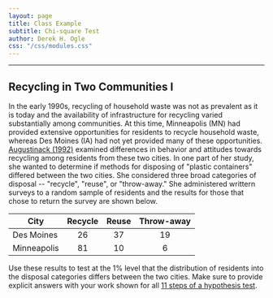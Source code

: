 ```yaml
---
layout: page
title: Class Example
subtitle: Chi-square Test
author: Derek H. Ogle
css: "/css/modules.css"
---
```


----

## Recycling in Two Communities I
In the early 1990s, recycling of household waste was not as prevalent as it is today and the availability of infrastructure for recycling varied substantially among communities. At this time, Minneapolis (MN) had provided extensive opportunities for residents to recycle household waste, whereas Des Moines (IA) had not yet provided many of these opportunities. [Augustinack (1992)](https://lib.dr.iastate.edu/cgi/viewcontent.cgi?article=17920&context=rtd) examined differences in behavior and attitudes towards recycling among residents from these two cities. In one part of her study, she wanted to determine if methods for disposing of "plastic containers" differed between the two cities. She considered three broad categories of disposal -- "recycle", "reuse", or "throw-away." She administered writtern surveys to a random sample of residents and the results for those that chose to return the survey are shown below.

| City        | Recycle | Reuse | Throw-away |
|-------------|:-------:|:-----:|:----------:|
| Des Moines  |    26   |   37  |     19     |
| Minneapolis |    81   |   10  |      6     |

Use these results to test at the 1% level that the distribution of residents into the disposal categories differs between the two cities. Make sure to provide explicit answers with your work shown for all [11 steps of a hypothesis test](../11-steps.html).
